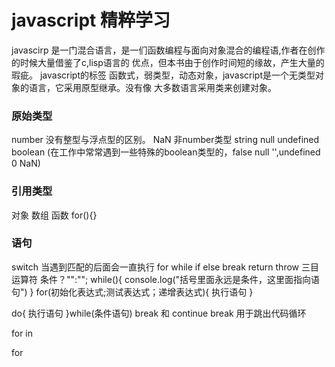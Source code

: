 # javascript 精粹学习

javascirp 是一门混合语言，是一们函数编程与面向对象混合的编程语,作者在创作的时候大量借鉴了c,lisp语言的
优点，但本书由于创作时间短的缘故，产生大量的瑕疵。
javascript的标签 函数式，弱类型，动态对象，javascript是一个无类型对象的语言，它采用原型继承。没有像
大多数语言采用类来创建对象。

### 原始类型 
number  没有整型与浮点型的区别。        NaN  非number类型
string 
null
undefined
boolean
(在工作中常常遇到一些特殊的boolean类型的，false  null '',undefined  0 NaN)
### 引用类型
对象  数组  函数
for(){} 

### 语句
switch  当遇到匹配的后面会一直执行
 for   while if else break  return throw
 三目运算符 条件？"":"";
 while(){
  console.log("括号里面永远是条件，这里面指向语句")
 }
 for(初始化表达式;测试表达式；递增表达式){
     执行语句
 }
 
 do{
   执行语句
 }while(条件语句)
 break 和  continue break 用于跳出代码循环



 for  in 

 for  





